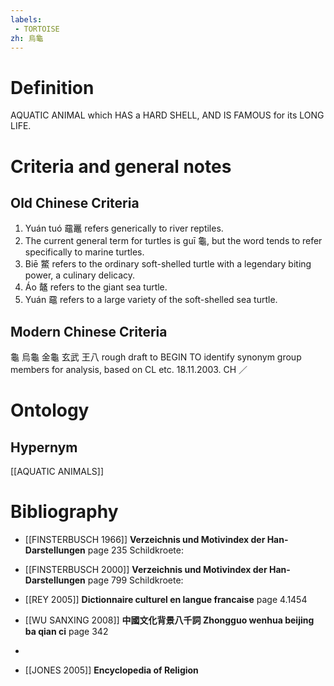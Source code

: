 ```yaml
---
labels: 
 - TORTOISE
zh: 烏龜
---
```


# Definition
AQUATIC ANIMAL which HAS a HARD SHELL, AND IS FAMOUS for its LONG LIFE.
# Criteria and general notes
## Old Chinese Criteria
1. Yuán tuó 黿鼉 refers generically to river reptiles.
2. The current general term for turtles is guī 龜, but the word tends to refer specifically to marine turtles.
3. Biē 鱉 refers to the ordinary soft-shelled turtle with a legendary biting power, a culinary delicacy.
4. Áo 鼇 refers to the giant sea turtle.
5. Yuán 黿 refers to a large variety of the soft-shelled sea turtle.
## Modern Chinese Criteria
龜
烏龜
金龜
玄武
王八
rough draft to BEGIN TO identify synonym group members for analysis, based on CL etc. 18.11.2003. CH ／
# Ontology

## Hypernym
[[AQUATIC ANIMALS]]
# Bibliography
- [[FINSTERBUSCH 1966]]
**Verzeichnis und Motivindex der Han-Darstellungen** page 235
Schildkroete:
- [[FINSTERBUSCH 2000]]
**Verzeichnis und Motivindex der Han-Darstellungen** page 799
Schildkroete:
- [[REY 2005]]
**Dictionnaire culturel en langue francaise** page 4.1454

- [[WU SANXING 2008]]
**中國文化背景八千詞 Zhongguo wenhua beijing ba qian ci** page 342

- 

- [[JONES 2005]]
**Encyclopedia of Religion** 

